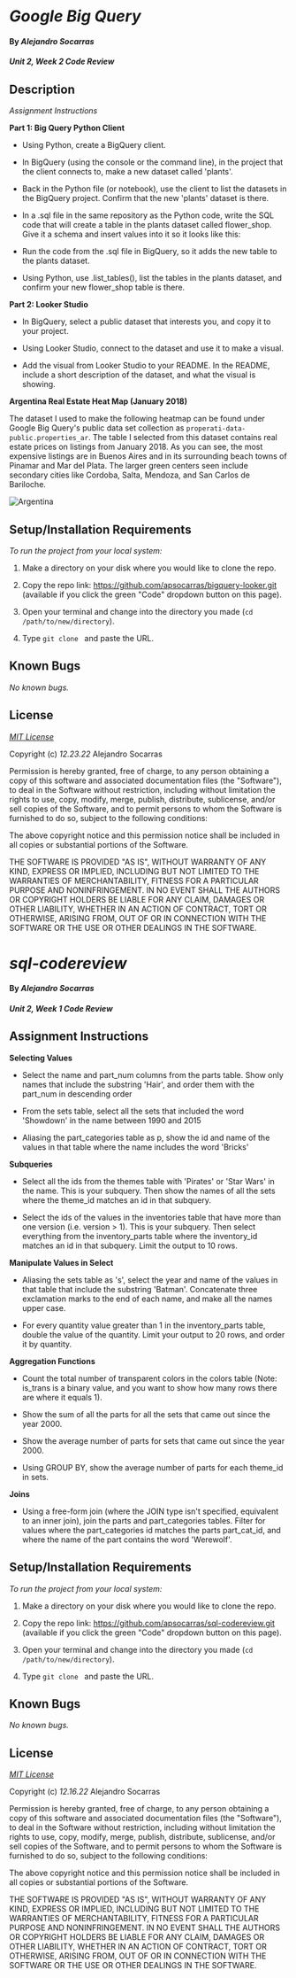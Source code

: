 # _Google Big Query_

#### By _**Alejandro Socarras**_

#### _Unit 2, Week 2 Code Review_

## Description

_Assignment Instructions_

**Part 1: Big Query Python Client**
* Using Python, create a BigQuery client.

* In BigQuery (using the console or the command line), in the project that the client connects to, make a new dataset called 'plants'.

* Back in the Python file (or notebook), use the client to list the datasets in the BigQuery project. Confirm that the new 'plants' dataset is there.

* In a .sql file in the same repository as the Python code, write the SQL code that will create a table in the plants dataset called flower_shop. Give it a schema and insert values into it so it looks like this:

* Run the code from the .sql file in BigQuery, so it adds the new table to the plants dataset.

* Using Python, use .list_tables(), list the tables in the plants dataset, and confirm your new flower_shop table is there.

  
**Part 2: Looker Studio**
* In BigQuery, select a public dataset that interests you, and copy it to your project.

* Using Looker Studio, connect to the dataset and use it to make a visual.

* Add the visual from Looker Studio to your README. In the README, include a short description of the dataset, and what the visual is showing.

**Argentina Real Estate Heat Map (January 2018)**

The dataset I used to make the following heatmap can be found under Google Big Query's public data set collection as `properati-data-public.properties_ar`. The table I selected from this dataset contains real estate prices on listings from January 2018. As you can see, the most expensive listings are in Buenos Aires and in its surrounding beach towns of Pinamar and Mar del Plata. The larger green centers seen include secondary cities like Cordoba, Salta, Mendoza, and San Carlos de Bariloche. 

![Argentina](./img/argentina-map.resized.png) 




## Setup/Installation Requirements

_To run the project from your local system:_

1. Make a directory on your disk where you would like to clone the repo.

2. Copy the repo link: https://github.com/apsocarras/bigquery-looker.git (available if you click the green "Code" dropdown button on this page).

3. Open your terminal and change into the directory you made (`cd /path/to/new/directory`).

4. Type `git clone ` and paste the URL.

## Known Bugs

_No known bugs._

## License

_[MIT License](https://opensource.org/licenses/MIT)_

Copyright (c) _12.23.22_ Alejandro Socarras

Permission is hereby granted, free of charge, to any person obtaining a copy of this software and associated documentation files (the "Software"), to deal in the Software without restriction, including without limitation the rights to use, copy, modify, merge, publish, distribute, sublicense, and/or sell copies of the Software, and to permit persons to whom the Software is furnished to do so, subject to the following conditions:

The above copyright notice and this permission notice shall be included in all copies or substantial portions of the Software.

THE SOFTWARE IS PROVIDED "AS IS", WITHOUT WARRANTY OF ANY KIND, EXPRESS OR IMPLIED, INCLUDING BUT NOT LIMITED TO THE WARRANTIES OF MERCHANTABILITY, FITNESS FOR A PARTICULAR PURPOSE AND NONINFRINGEMENT. IN NO EVENT SHALL THE AUTHORS OR COPYRIGHT HOLDERS BE LIABLE FOR ANY CLAIM, DAMAGES OR OTHER LIABILITY, WHETHER IN AN ACTION OF CONTRACT, TORT OR OTHERWISE, ARISING FROM, OUT OF OR IN CONNECTION WITH THE SOFTWARE OR THE USE OR OTHER DEALINGS IN THE SOFTWARE.
# _sql-codereview_

#### By _**Alejandro Socarras**_

#### _Unit 2, Week 1 Code Review_

## Assignment Instructions

**Selecting Values**
  * Select the name and part_num columns from the parts table. Show only names that include the substring 'Hair', and order them with the part_num in descending order

  * From the sets table, select all the sets that included the word 'Showdown' in the name between 1990 and 2015

  * Aliasing the part_categories table as p, show the id and name of the values in that table where the name includes the word 'Bricks'
  
**Subqueries**
  * Select all the ids from the themes table with 'Pirates' or 'Star Wars' in the name. This is your subquery. Then show the names of all the sets where the theme_id matches an id in that subquery.

  * Select the ids of the values in the inventories table that have more than one version (i.e. version > 1). This is your subquery. Then select everything from the inventory_parts table where the inventory_id matches an id in that subquery. Limit the output to 10 rows.

**Manipulate Values in Select**
  * Aliasing the sets table as 's', select the year and name of the values in that table that include the substring 'Batman'. Concatenate three exclamation marks to the end of each name, and make all the names upper case.

  * For every quantity value greater than 1 in the inventory_parts table, double the value of the quantity. Limit your output to 20 rows, and order it by quantity.

**Aggregation Functions**
  * Count the total number of transparent colors in the colors table (Note: is_trans is a binary value, and you want to show how many rows there are where it equals 1).

  * Show the sum of all the parts for all the sets that came out since the year 2000.

  * Show the average number of parts for sets that came out since the year 2000.

  * Using GROUP BY, show the average number of parts for each theme_id in sets.

**Joins** 
  * Using a free-form join (where the JOIN type isn't specified, equivalent to an inner join), join the parts and part_categories tables. Filter for values where the part_categories id matches the parts part_cat_id, and where the name of the part contains the word 'Werewolf'.


## Setup/Installation Requirements

_To run the project from your local system:_

1. Make a directory on your disk where you would like to clone the repo.

2. Copy the repo link: https://github.com/apsocarras/sql-codereview.git (available if you click the green "Code" dropdown button on this page).

3. Open your terminal and change into the directory you made (`cd /path/to/new/directory`).

4. Type `git clone ` and paste the URL.

## Known Bugs

_No known bugs._

## License

_[MIT License](https://opensource.org/licenses/MIT)_

Copyright (c) _12.16.22_ Alejandro Socarras

Permission is hereby granted, free of charge, to any person obtaining a copy of this software and associated documentation files (the "Software"), to deal in the Software without restriction, including without limitation the rights to use, copy, modify, merge, publish, distribute, sublicense, and/or sell copies of the Software, and to permit persons to whom the Software is furnished to do so, subject to the following conditions:

The above copyright notice and this permission notice shall be included in all copies or substantial portions of the Software.

THE SOFTWARE IS PROVIDED "AS IS", WITHOUT WARRANTY OF ANY KIND, EXPRESS OR IMPLIED, INCLUDING BUT NOT LIMITED TO THE WARRANTIES OF MERCHANTABILITY, FITNESS FOR A PARTICULAR PURPOSE AND NONINFRINGEMENT. IN NO EVENT SHALL THE AUTHORS OR COPYRIGHT HOLDERS BE LIABLE FOR ANY CLAIM, DAMAGES OR OTHER LIABILITY, WHETHER IN AN ACTION OF CONTRACT, TORT OR OTHERWISE, ARISING FROM, OUT OF OR IN CONNECTION WITH THE SOFTWARE OR THE USE OR OTHER DEALINGS IN THE SOFTWARE.
